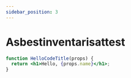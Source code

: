 ```yaml
---
sidebar_position: 3
---
```


# Asbestinventarisattest

```jsx title="/src/components/HelloCodeTitle.js"
function HelloCodeTitle(props) {
  return <h1>Hello, {props.name}</h1>;
}
```